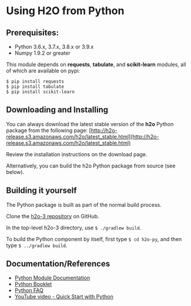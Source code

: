 # Using H2O from Python

## Prerequisites:

  - Python 3.6.x, 3.7.x, 3.8.x or 3.9.x
  - Numpy 1.9.2 or greater

This module depends on **requests**, **tabulate**, and **scikit-learn** modules, all of which are available on pypi:

    $ pip install requests
    $ pip install tabulate
    $ pip install scikit-learn

## Downloading and Installing

You can always download the latest stable version of the **h2o** Python package from the following page: [http://h2o-release.s3.amazonaws.com/h2o/latest_stable.html](http://h2o-release.s3.amazonaws.com/h2o/latest_stable.html) 

Review the installation instructions on the download page. 

Alternatively, you can build the h2o Python package from source (see below).

## Building it yourself

The Python package is built as part of the normal build process.

Clone the [h2o-3 repository](https://github.com/h2oai/h2o-3) on GitHub. 

In the top-level h2o-3 directory, use `$ ./gradlew build`.

To build the Python component by itself, first type `$ cd h2o-py`, and then type `$ ../gradlew build`.

## Documentation/References

- [Python Module Documentation](http://docs.h2o.ai/h2o/latest-stable/h2o-py/docs/intro.html)
- [Python Booklet](<http://docs.h2o.ai/h2o/latest-stable/h2o-docs/booklets/PythonBooklet.pdf>)
- [Python FAQ](http://docs.h2o.ai/h2o/latest-stable/h2o-docs/faq.html#python>)
- [YouTube video - Quick Start with Python](https://www.youtube.com/watch?list=PLNtMya54qvOHbBdA1x8FNRSpMBEHmhxr0&v=K8J3dPBEz1s>)


